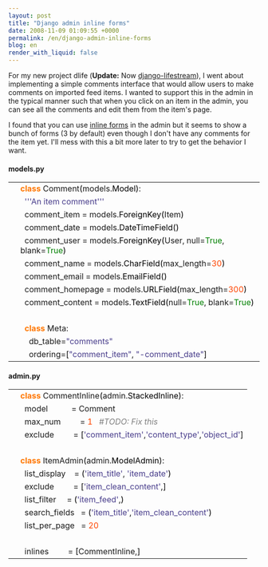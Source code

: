 ```yaml
---
layout: post
title: "Django admin inline forms"
date: 2008-11-09 01:09:55 +0000
permalink: /en/django-admin-inline-forms
blog: en
render_with_liquid: false
---
```


<p>For my new project dlife (<strong>Update:</strong> Now <a href="http://bitbucket.org/IanLewis/django-lifestream/">django-lifestream</a>), I went about implementing a simple comments interface that would allow users to make comments on imported feed items. I wanted to support this in the admin in the typical manner such that when you click on an item in the admin, you can see all the comments and edit them from the item's page.</p>
<p>I found that you can use <a href="http://docs.djangoproject.com/en/dev/ref/contrib/admin/#inlinemodeladmin-objects">inline forms</a> in the admin but it seems to show a bunch of forms (3 by default) even though I don't have any comments for the item yet. I'll mess with this a bit more later to try to get the behavior I want.</p>

<h4>models.py</h4>
<div class="codeblock amc_python amc_short"><table><tr class="amc_code_odd"><td class="amc_line"><div class="amc1"></div></td><td><span style="color: #ff7700;font-weight:bold;">class</span> Comment<span style="color: black;">&#40;</span>models.<span style="color: black;">Model</span><span style="color: black;">&#41;</span>:<br /></td></tr><tr class="amc_code_even"><td class="amc_line"><div class="amc2"></div></td><td>&nbsp; <span style="color: #483d8b;">''</span><span style="color: #483d8b;">'An item comment'</span><span style="color: #483d8b;">''</span><br /></td></tr><tr class="amc_code_odd"><td class="amc_line"><div class="amc3"></div></td><td>&nbsp; comment_item = models.<span style="color: black;">ForeignKey</span><span style="color: black;">&#40;</span>Item<span style="color: black;">&#41;</span><br /></td></tr><tr class="amc_code_even"><td class="amc_line"><div class="amc4"></div></td><td>&nbsp; comment_date = models.<span style="color: black;">DateTimeField</span><span style="color: black;">&#40;</span><span style="color: black;">&#41;</span><br /></td></tr><tr class="amc_code_odd"><td class="amc_line"><div class="amc5"></div></td><td>&nbsp; comment_user = models.<span style="color: black;">ForeignKey</span><span style="color: black;">&#40;</span>User, null=<span style="color: #008000;">True</span>, blank=<span style="color: #008000;">True</span><span style="color: black;">&#41;</span><br /></td></tr><tr class="amc_code_even"><td class="amc_line"><div class="amc6"></div></td><td>&nbsp; comment_name = models.<span style="color: black;">CharField</span><span style="color: black;">&#40;</span>max_length=<span style="color: #ff4500;">30</span><span style="color: black;">&#41;</span><br /></td></tr><tr class="amc_code_odd"><td class="amc_line"><div class="amc7"></div></td><td>&nbsp; comment_email = models.<span style="color: black;">EmailField</span><span style="color: black;">&#40;</span><span style="color: black;">&#41;</span><br /></td></tr><tr class="amc_code_even"><td class="amc_line"><div class="amc8"></div></td><td>&nbsp; comment_homepage = models.<span style="color: black;">URLField</span><span style="color: black;">&#40;</span>max_length=<span style="color: #ff4500;">300</span><span style="color: black;">&#41;</span><br /></td></tr><tr class="amc_code_odd"><td class="amc_line"><div class="amc9"></div></td><td>&nbsp; comment_content = models.<span style="color: black;">TextField</span><span style="color: black;">&#40;</span>null=<span style="color: #008000;">True</span>, blank=<span style="color: #008000;">True</span><span style="color: black;">&#41;</span><br /></td></tr><tr class="amc_code_even"><td class="amc_line"><div class="amc0"><div class="amc1"></div></div></td><td>&nbsp; <br /></td></tr><tr class="amc_code_odd"><td class="amc_line"><div class="amc1"><div class="amc1"></div></div></td><td>&nbsp; <span style="color: #ff7700;font-weight:bold;">class</span> Meta:<br /></td></tr><tr class="amc_code_even"><td class="amc_line"><div class="amc2"><div class="amc1"></div></div></td><td>&nbsp; &nbsp; db_table=<span style="color: #483d8b;">&quot;comments&quot;</span><br /></td></tr><tr class="amc_code_odd"><td class="amc_line"><div class="amc3"><div class="amc1"></div></div></td><td>&nbsp; &nbsp; ordering=<span style="color: black;">&#91;</span><span style="color: #483d8b;">&quot;comment_item&quot;</span>, <span style="color: #483d8b;">&quot;-comment_date&quot;</span><span style="color: black;">&#93;</span></td></tr></table></div>

<h4>admin.py</h4>
<div class="codeblock amc_python amc_short"><table><tr class="amc_code_odd"><td class="amc_line"><div class="amc1"></div></td><td><span style="color: #ff7700;font-weight:bold;">class</span> CommentInline<span style="color: black;">&#40;</span>admin.<span style="color: black;">StackedInline</span><span style="color: black;">&#41;</span>:<br /></td></tr><tr class="amc_code_even"><td class="amc_line"><div class="amc2"></div></td><td>&nbsp; model &nbsp; &nbsp; &nbsp; &nbsp; &nbsp; = Comment<br /></td></tr><tr class="amc_code_odd"><td class="amc_line"><div class="amc3"></div></td><td>&nbsp; max_num &nbsp; &nbsp; &nbsp; &nbsp; = <span style="color: #ff4500;">1</span> &nbsp; <span style="color: #808080; font-style: italic;">#TODO: Fix this</span><br /></td></tr><tr class="amc_code_even"><td class="amc_line"><div class="amc4"></div></td><td>&nbsp; exclude &nbsp; &nbsp; &nbsp; &nbsp; = <span style="color: black;">&#91;</span><span style="color: #483d8b;">'comment_item'</span>,<span style="color: #483d8b;">'content_type'</span>,<span style="color: #483d8b;">'object_id'</span><span style="color: black;">&#93;</span><br /></td></tr><tr class="amc_code_odd"><td class="amc_line"><div class="amc5"></div></td><td><br /></td></tr><tr class="amc_code_even"><td class="amc_line"><div class="amc6"></div></td><td><span style="color: #ff7700;font-weight:bold;">class</span> ItemAdmin<span style="color: black;">&#40;</span>admin.<span style="color: black;">ModelAdmin</span><span style="color: black;">&#41;</span>:<br /></td></tr><tr class="amc_code_odd"><td class="amc_line"><div class="amc7"></div></td><td>&nbsp; list_display &nbsp; &nbsp;= <span style="color: black;">&#40;</span><span style="color: #483d8b;">'item_title'</span>, <span style="color: #483d8b;">'item_date'</span><span style="color: black;">&#41;</span><br /></td></tr><tr class="amc_code_even"><td class="amc_line"><div class="amc8"></div></td><td>&nbsp; exclude &nbsp; &nbsp; &nbsp; &nbsp; = <span style="color: black;">&#91;</span><span style="color: #483d8b;">'item_clean_content'</span>,<span style="color: black;">&#93;</span><br /></td></tr><tr class="amc_code_odd"><td class="amc_line"><div class="amc9"></div></td><td>&nbsp; list_filter &nbsp; &nbsp; = <span style="color: black;">&#40;</span><span style="color: #483d8b;">'item_feed'</span>,<span style="color: black;">&#41;</span><br /></td></tr><tr class="amc_code_even"><td class="amc_line"><div class="amc0"><div class="amc1"></div></div></td><td>&nbsp; search_fields &nbsp; = <span style="color: black;">&#40;</span><span style="color: #483d8b;">'item_title'</span>,<span style="color: #483d8b;">'item_clean_content'</span><span style="color: black;">&#41;</span><br /></td></tr><tr class="amc_code_odd"><td class="amc_line"><div class="amc1"><div class="amc1"></div></div></td><td>&nbsp; list_per_page &nbsp; = <span style="color: #ff4500;">20</span><br /></td></tr><tr class="amc_code_even"><td class="amc_line"><div class="amc2"><div class="amc1"></div></div></td><td>&nbsp; <br /></td></tr><tr class="amc_code_odd"><td class="amc_line"><div class="amc3"><div class="amc1"></div></div></td><td>&nbsp; inlines &nbsp; &nbsp; &nbsp; &nbsp; = <span style="color: black;">&#91;</span>CommentInline,<span style="color: black;">&#93;</span></td></tr></table></div>
<div class="sharethis">
        <script type="text/javascript" language="javascript">
          SHARETHIS.addEntry( {
            title : 'Django admin inline forms',
              url   : 'http://www.ianlewis.org/en/django-admin-inline-forms'}, 
            { button: true }
          ) ;
        </script></div>
